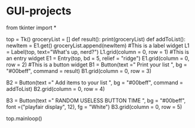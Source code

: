 # GUI-projects
from tkinter import *

top = Tk()
groceryList = []
def result():
    print(groceryList)
def addToList():
    newItem = E1.get()
    groceryList.append(newItem)
#This is a label widget
L1 = Label(top, text="What's up, nerd?")
L1.grid(column = 0, row = 1)
#This is an entry widget
E1 = Entry(top, bd = 5, relief = "ridge")
E1.grid(column = 0, row = 2)
#This is a button widget
B1 = Button(text =" Print your list ", bg = "#00beff", command = result)
B1.grid(column = 0, row = 3)

B2 = Button(text =" Add items to your list ", bg = "#00beff", command = addToList)
B2.grid(column = 0, row = 4)


B3 = Button(text =" RANDOM USELESS BUTTON TIME ", bg = "#00beff", font =("playfair display", 12), fg = "White")
B3.grid(column = 0, row = 5)




top.mainloop()

